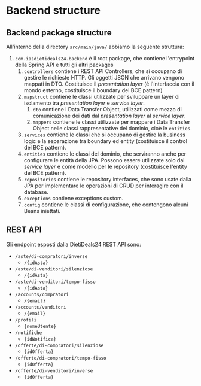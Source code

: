 # Backend structure

## Backend package structure

All'interno della directory `src/main/java/` abbiamo la seguente struttura:

1. `com.iasdietideals24.backend` è il root package, che contiene l'entrypoint della Spring API e tutti gli altri packages
    1. `controllers` contiene i REST API Controllers, che si occupano di gestire le richieste HTTP. Gli oggetti JSON che arrivano vengono mappati in DTO. Costituisce il *presentation layer* (è l'interfaccia con il mondo esterno, costituisce il boundary del BCE pattern)
    2. `mapstruct` contiene le classi utilizzate per sviluppare un layer di isolamento tra *presentation layer* e *service layer*. 
       1. `dto` contiene i Data Transfer Object, utilizzati come mezzo di comunicazione dei dati dal *presentation layer* al *service layer*.
       2. `mappers` contiene le classi utilizzate per mappare i Data Transfer Object nelle classi rappresentative del dominio, cioè le `entities`.
    3. `services` contiene le classi che si occupano di gestire la business logic e la separazione tra boundary ed entity (costituisce il control del BCE pattern).
    4. `entities` contiene le classi del dominio, che serviranno anche per configurare le entità della JPA. Possono essere utilizzate solo dal *service layer* e come modello per le repository (costituisce l'entity del BCE pattern).
    5. `repositories` contiene le repository interfaces, che sono usate dalla JPA per implementare le operazioni di CRUD per interagire con il database.
    6. `exceptions` contiene exceptions custom.
    7. `config` contiene le classi di configurazione, che contengono alcuni Beans iniettati.

## REST API

Gli endpoint esposti dalla DietiDeals24 REST API sono:

- `/aste/di-compratori/inverse`
    - `/{idAsta}`
- `/aste/di-venditori/silenziose`
    - `/{idAsta}`
- `/aste/di-venditori/tempo-fisso`
    - `/{idAsta}`
- `/accounts/compratori`
    - `/{email}`
- `/accounts/venditori`
    - `/{email}`
- `/profili`
    - `{nomeUtente}`
- `/notifiche`
    - `{idNotifica}`
- `/offerte/di-compratori/silenziose`
    - `{idOfferta}`
- `/offerte/di-compratori/tempo-fisso`
    - `{idOfferta}`
- `/offerte/di-venditori/inverse`
    - `{idOfferta}`